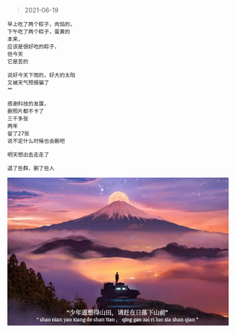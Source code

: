 > 2021-06-19
```
早上吃了两个粽子，肉馅的，
下午吃了两个粽子，蛋黄的
本来，
应该是很好吃的粽子，
但今天
它是苦的
```

```
说好今天下雨的，好大的太阳
又被天气预报骗了
艹
```

```
感谢科技的发展，
删照片都不卡了
三千多张
两年
留了27张
说不定什么时候也会删吧
```


```
明天想出去走走了
```

```
退了些群，删了些人
```



![](../../images/2021-0619.jpeg)
